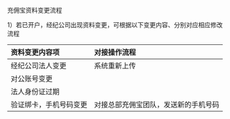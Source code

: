 充佣宝资料变更流程



1）若已开户，经纪公司出现资料变更，可根据以下变更内容、分别对应相应修改流程

| 资料变更内容项 | 对接操作流程 |
| :--- | :--- |
| 经纪公司法人变更 | 系统重新上传 |
| 对公账号变更 |  |
| 法人身份证过期 |  |
| 验证绑卡，手机号码变更 | 对接总部充佣宝团队，发送新的手机号码 |



